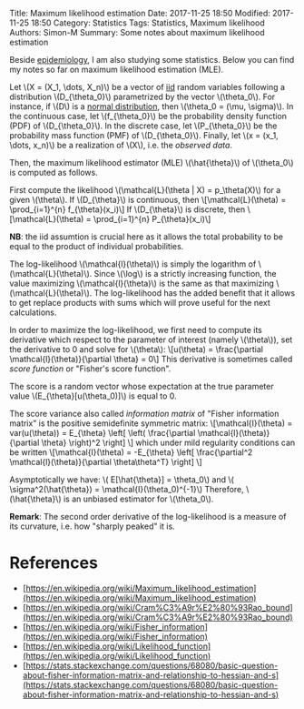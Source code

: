 Title: Maximum likelihood estimation
Date: 2017-11-25 18:50
Modified: 2017-11-25 18:50
Category: Statistics
Tags: Statistics, Maximum likelihood
Authors: Simon-M
Summary: Some notes about maximum likelihood estimation


Beside [epidemiology](epidemiology-cheat-sheet.html), I am also studying some statistics.
Below you can find my notes so far on maximum likelihood estimation (MLE).

Let \\(X = (X_1, \\dots, X_n)\\) be a vector of [iid](https://en.wikipedia.org/wiki/Independent_and_identically_distributed_random_variables)
random variables following a distribution \\(D_{\\theta_0}\\) parametrized by the vector \\(\\theta_0\\).
For instance, if \\(D\\) is a [normal distribution](https://en.wikipedia.org/wiki/Normal_distribution),
then \\(\\theta_0 = (\\mu, \\sigma)\\).
In the continuous case, let \\(f_{\\theta_0}\\) be the probability density function (PDF) of \\(D_{\\theta_0}\\).
In the discrete case, let \\(P_{\\theta_0}\\) be the probability mass function (PMF) of \\(D_{\\theta_0}\\).
Finally, let \\(x = (x_1, \\dots, x_n)\\) be a realization of \\(X\\), i.e. the *observed data*.

Then, the maximum likelihood estimator (MLE) \\(\\hat{\\theta}\\) of \\(\\theta_0\\) is computed as follows.

First compute the likelihood \\(\mathcal{L}(\\theta | X) = p_\\theta(X)\\) for a given \\(\\theta\\).
If \\(D_{\\theta}\\) is continuous, then
\\[\mathcal{L}(\\theta) = \\prod_{i=1}^{n} f_{\\theta}(x_i)\\]
If \\(D_{\\theta}\\) is discrete, then
\\[\mathcal{L}(\\theta) = \\prod_{i=1}^{n} P_{\\theta}(x_i)\\]

**NB**: the iid assumtion is crucial here as it allows the total probability to be equal to the product
of individual probabilities.

The log-likelihood \\(\mathcal{l}(\\theta)\\) is simply the logarithm of \\(\mathcal{L}(\\theta)\\).
Since \\(\\log\\) is a strictly increasing function, the value maximizing \\(\mathcal{l}(\\theta)\\) is the
same as that maximizing \\(\mathcal{L}(\\theta)\\). The log-likelihood has the added benefit that it
allows to get replace products with sums which will prove useful for the next calculations.

In order to maximize the log-likelihood, we first need to compute its derivative which respect to the
parameter of interest (namely \\(\\theta\\)), set the derivative to 0 and solve for \\(\\theta\\):
\\[u(\\theta) = \\frac{\\partial \mathcal{l}(\\theta)}{\\partial \\theta} = 0\\]
This derivative is sometimes called *score function* or "Fisher's score function".

The score is a random vector whose expectation at the true parameter value \\(E_{\\theta}[u(\\theta_0)]\\)
is equal to 0.

The score variance also called *information matrix* of "Fisher information matrix" is the positive
semidefinite symmetric matrix:
\\[\\mathcal{I}(\\theta) = var(u(\\theta)) =
   E_{\\theta} \\left[ \\left( \\frac{\\partial \mathcal{l}(\\theta)}{\\partial \\theta} \\right)^2 \\right] \\]
which under mild regularity conditions can be written
\\[\\mathcal{I}(\\theta) =
   -E_{\\theta} \\left[ \\frac{\\partial^2 \mathcal{l}(\\theta)}{\\partial \\theta\\theta^T} \\right] \\]


Asymptotically we have: \\( E[\\hat{\\theta}] = \\theta_0\\) and
\\( \\sigma^2(\\hat{\\theta}) = \\mathcal{I}(\\theta_0)^{-1}\\)
Therefore, \\(\\hat{\\theta}\\) is an unbiased estimator for \\(\\theta_0\\).

<!--
The Cramér-Rao bound gives us a lower bound on the variance of \\(\\hat{\\theta}\\):
\\[var(\\hat{\\theta}) \\ge 1 / \\mathcal{I}(\\theta)\\]
-->

**Remark**: The second order derivative of the log-likelihood is a measure of its curvature, i.e. how "sharply peaked" it is.

# References

- [https://en.wikipedia.org/wiki/Maximum_likelihood_estimation](https://en.wikipedia.org/wiki/Maximum_likelihood_estimation)
- [https://en.wikipedia.org/wiki/Cram%C3%A9r%E2%80%93Rao_bound](https://en.wikipedia.org/wiki/Cram%C3%A9r%E2%80%93Rao_bound)
- [https://en.wikipedia.org/wiki/Fisher_information](https://en.wikipedia.org/wiki/Fisher_information)
- [https://en.wikipedia.org/wiki/Likelihood_function](https://en.wikipedia.org/wiki/Likelihood_function)
- [https://stats.stackexchange.com/questions/68080/basic-question-about-fisher-information-matrix-and-relationship-to-hessian-and-s](https://stats.stackexchange.com/questions/68080/basic-question-about-fisher-information-matrix-and-relationship-to-hessian-and-s)
